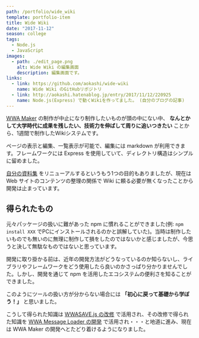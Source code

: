 ```yaml
---
path: /portfolio/wide_wiki
template: portfolio-item
title: Wide Wiki
date: "2017-11-12"
season: college
tags:
  - Node.js
  - JavaScript
images:
  - path: ./edit_page.png
    alt: Wide Wiki の編集画面
    description: 編集画面です。
links:
  - link: https://github.com/aokashi/wide-wiki
    name: Wide Wiki のGitHubリポジトリ
  - link: http://aokashi.hatenablog.jp/entry/2017/11/12/220925
    name: Node.js(Express) で動くWikiを作ってました。 (自分のブログの記事)
---
```


[WWA Maker](/portfolio/wwa_maker/) の制作が中止になり制作したいものが頭の中にない中、 **なんとかして大学時代に成果を残したい、技術力を伸ばして周りに追いつきたい** ことから、1週間で制作したWikiシステムです。

ページの表示と編集、一覧表示が可能で、編集には markdown が利用できます。フレームワークには Express を使用していて、ディレクトリ構造はシンプルに留めました。

[自分の資料集](https://contents.aokashi.net/docs/) をリニューアルするというもう1つの目的もありましたが、現在は Web サイトのコンテンツの整理の関係で Wiki に頼る必要が無くなったことから開発は止まっています。

## 得られたもの

元々パッケージの扱いに難があった npm に慣れることができました(例: `npm install XXX` でPCにインストールされるのかと誤解していた)。当時は制作したいものでも無いのに無理に制作して損をしたのではないかと感じましたが、今思うと決して無駄なものではないと思っています。

開発に取り掛かる前は、近年の開発方法がどうなっているのか知らないし、ライブラリやフレームワークをどう使用したら良いのかさっぱり分かりませんでした。しかし、開発を通じて npm を活用したエコシステムの便利さを知ることができました。

このようにツールの扱い方が分からない場合には **「初心に戻って基礎から学ぼう！」** と思いました。

こうして得られた知識は [WWASAVE.js の改修](/portfolio/wwa_save_js/) で活用され、その改修で得られた知識を [WWA Message Loader の開発](/portfolio/wwa_collection/) で活用され・・・と地道に進み、現在は WWA Maker の開発へとたどり着けるようになりました。
